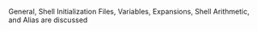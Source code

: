 General, Shell Initialization Files, Variables, Expansions, Shell Arithmetic, and Alias are discussed
